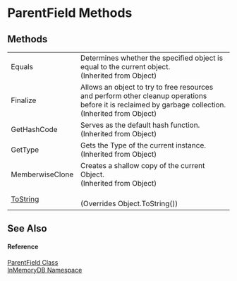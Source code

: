# ParentField Methods




## Methods
<table>
<tr>
<td>Equals</td>
<td>Determines whether the specified object is equal to the current object.<br />(Inherited from Object)</td></tr>
<tr>
<td>Finalize</td>
<td>Allows an object to try to free resources and perform other cleanup operations before it is reclaimed by garbage collection.<br />(Inherited from Object)</td></tr>
<tr>
<td>GetHashCode</td>
<td>Serves as the default hash function.<br />(Inherited from Object)</td></tr>
<tr>
<td>GetType</td>
<td>Gets the Type of the current instance.<br />(Inherited from Object)</td></tr>
<tr>
<td>MemberwiseClone</td>
<td>Creates a shallow copy of the current Object.<br />(Inherited from Object)</td></tr>
<tr>
<td><a href="76ef8103-d3af-0228-5811-e660de39c622">ToString</a></td>
<td><br />(Overrides Object.ToString())</td></tr>
</table>

## See Also


#### Reference
<a href="5461e5eb-5405-4cba-b818-6e7fd22b84dd">ParentField Class</a>  
<a href="044e8d7f-0f94-a8b4-bd65-529f6359fdf7">InMemoryDB Namespace</a>  
